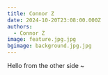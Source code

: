 ```yaml
---
title: Connor Z
date: 2024-10-20T23:08:00.000Z
authors:
  - Connor Z
image: feature.jpg.jpg
bgimage: background.jpg.jpg
---
```

Hello from the other side ~ 
